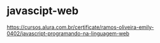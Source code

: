 # javascipt-web
https://cursos.alura.com.br/certificate/ramos-oliveira-emily-0402/javascript-programando-na-linguagem-web
